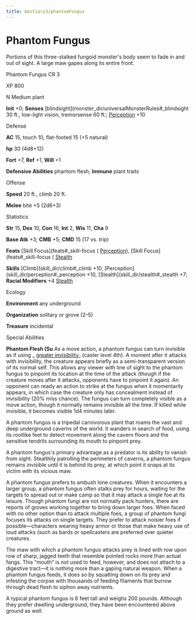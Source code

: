 ```yaml
---
title: bestiary3/phantomFungus
---
```

# Phantom Fungus

Portions of this three-stalked fungoid monster's body seem to fade in and out of sight. A large maw gapes along its entire front.

Phantom Fungus CR 3

XP 800

N Medium plant

**Init** +0; **Senses** [blindsight](monster_dir/universalMonsterRules#_blindsight 30 ft., low-light vision, tremorsense 60 ft.; [Perception](skill_dir/perception#_perception) +10

Defense

**AC** 15, touch 10, flat-footed 15 (+5 natural)

**hp** 30 (4d8+12)

**Fort** +7, **Ref** +1, **Will** +1

**Defensive Abilities** phantom flesh; **Immune** plant traits

Offense

**Speed** 20 ft., climb 20 ft.

**Melee** bite +5 (2d6+3)

Statistics

**Str** 15, **Dex** 10, **Con** 16, **Int** 2, **Wis** 11, **Cha** 9

**Base Atk** +3; **CMB** +5; **CMD** 15 (17 vs. trip)

**Feats** [Skill Focus](feats#_skill-focus ( [Perception](skill_dir/perception#_perception)), [Skill Focus](feats#_skill-focus ( [Stealth](skill_dir/stealth#_stealth)

**Skills** [Climb](skill_dir/climb#_climb +10, [Perception](skill_dir/perception#_perception +10, [Stealth](skill_dir/stealth#_stealth +7; **Racial Modifiers** +4 [Stealth](skill_dir/stealth#_stealth)

Ecology

**Environment** any underground

**Organization** solitary or grove (2–5)

**Treasure** incidental

Special Abilities

**Phantom Flesh (Su** As a move action, a phantom fungus can turn invisible as if using _ [greater invisibility](spell_dir/invisibility#_invisibility-greater)_ (caster level 4th). A moment after it attacks with invisibility, the creature appears briefly as a semi-transparent version of its normal self. This allows any viewer with line of sight to the phantom fungus to pinpoint its location at the time of the attack (though if the creature moves after it attacks, opponents have to pinpoint it again). An opponent can ready an action to strike at the fungus when it momentarily appears, in which case the creature only has concealment instead of invisibility (20% miss chance). The fungus can turn completely visible as a move action, though it normally remains invisible all the time. If killed while invisible, it becomes visible 1d4 minutes later.

A phantom fungus is a tripedal carnivorous plant that roams the vast and deep underground caverns of the world. It wanders in search of food, using its rootlike feet to detect movement along the cavern floors and the sensitive tendrils surrounding its mouth to pinpoint prey.

A phantom fungus's primary advantage as a predator is its ability to vanish from sight. Stealthily patrolling the perimeters of caverns, a phantom fungus remains invisible until it is behind its prey, at which point it snaps at its victim with its vicious maw.

A phantom fungus prefers to ambush lone creatures. When it encounters a larger group, a phantom fungus often stalks prey for hours, waiting for the targets to spread out or make camp so that it may attack a single foe at its leisure. Though phantom fungi are not normally pack hunters, there are reports of groves working together to bring down larger foes. When faced with no other option than to attack multiple foes, a group of phantom fungi focuses its attacks on single targets. They prefer to attack noisier foes if possible—characters wearing heavy armor or those that make heavy use of loud attacks (such as bards or spellcasters are preferred over quieter creatures.

The maw with which a phantom fungus attacks prey is lined with row upon row of sharp, jagged teeth that resemble pointed rocks more than actual fangs. This “mouth” is not used to feed, however, and does not attach to a digestive tract—it is nothing more than a gaping natural weapon. When a phantom fungus feeds, it does so by squatting down on its prey and infesting the corpse with thousands of feeding filaments that burrow through dead flesh to siphon away nutrients.

A typical phantom fungus is 6 feet tall and weighs 200 pounds. Although they prefer dwelling underground, they have been encountered above ground as well.

